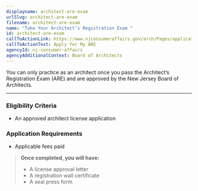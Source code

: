 ```yaml
---
displayname: architect-are-exam
urlSlug: architect-are-exam
filename: architect-are-exam
name: "Take Your Architect’s Registration Exam "
id: architect-are-exam
callToActionLink: https://www.njconsumeraffairs.gov/arch/Pages/applications.aspx
callToActionText: Apply for My ARE
agencyId: nj-consumer-affairs
agencyAdditionalContext: Board of Architects
---
```


You can only practice as an architect once you pass the Architect’s Registration Exam (ARE) and are approved by the New Jersey Board of Architects.

---

### Eligibility Criteria

- An approved architect license application

### Application Requirements

- Applicable fees paid

> **Once completed, you will have:**
>
> - A license approval letter
> - A registration wall certificate
> - A seal press form
